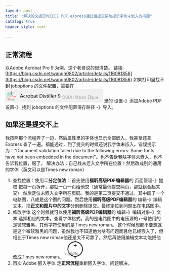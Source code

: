 ```yaml
---
layout: post
title: "解决论文提交时IEEE PDF eXpress通过但提交系统提示字体未嵌入的问题"
catalog: true
header-style: text

---
```


## 正常流程

以Adobe Acrobat Pro 9 为例，这个老哥说的很清楚。
链接:[https://blog.csdn.net/wangh0802/article/details/116081856](https://blog.csdn.net/wangh0802/article/details/116081856)
如果打印里找不到 joboptions 的文件配置，需要在![Acrobat Distiller 9](/img/IEEEPDFEXpress/adobe.png)
里的 设置-》添加Adobe PDF 设置-》 找到 joboptions 的文件配置保存路径 -》导入。


## 如果还是提交不上
我按照那个流程弄了一边，然后属性里的字体也显示全部嵌入，我甚至还拿Express 查了一遍，都能通过，到了提交的时候还说我字体未嵌入。错误提示为："Document validation failed due to the following errors: Some fonts have not been embedded in the document"。也不告诉我啥字体未嵌入，也不告诉我位置，服了。
解决办法：自己找未迁入文字所在位置！然后改成别的通用的字体（英文可以是Times new roman）
1. 查找位置：使用**二分定位法**：
首先使用**福昕高级PDF编辑器**的 页面管理-》提取 把每一页拆开，那就一页一页给他交（通常最低提交两页，那就组合起来交）
    然后定位未嵌入文字所在页码。我的是第二页提交不通过，其中画了一个电路图，八成是这个图的问题。然后使用**福昕高级PDF编辑器**的 编辑-》编辑文本，把**正文和图片中的文字**分别删除提交。最终定位到问题出在电路图中。
2. 修改字体
这个时候就可以使用**福昕高级PDF编辑器**的 编辑-》编辑对象-》文本 选择相应的文本，查看字体格式。我的是电路图中的电压源的+-号使用的是微软雅黑，其他字符使用的是Times new roman。 这个时候想都不要想就是这个微软雅黑的问题，虽然我也不知道他为啥有问题而且他已经嵌入了，但相比于Times new roman他还是太不可靠了。然后再使用编辑文本功能把他改成Times new roman。
![电压源](/img/IEEEPDFEXpress/voltage.png)
3. 再次 Adobe 嵌入字体
走**正常流程**重新嵌入字体。问题解决。
